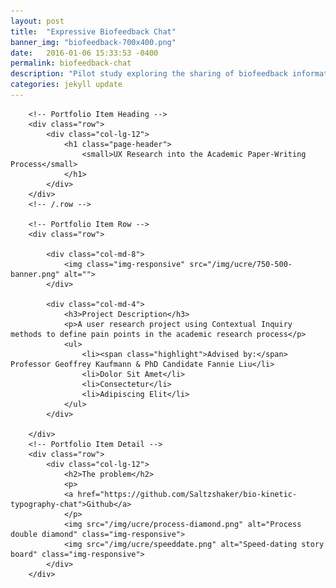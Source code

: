 ```yaml
---
layout: post
title:  "Expressive Biofeedback Chat"
banner_img: "biofeedback-700x400.png"
date:   2016-01-06 15:33:53 -0400
permalink: biofeedback-chat
description: "Pilot study exploring the sharing of biofeedback information through a chat application with kinetic typography"
categories: jekyll update
---
```


<div class="container post">

        <!-- Portfolio Item Heading -->
        <div class="row">
            <div class="col-lg-12">
                <h1 class="page-header">
                    <small>UX Research into the Academic Paper-Writing Process</small>
                </h1>
            </div>
        </div>
        <!-- /.row -->

        <!-- Portfolio Item Row -->
        <div class="row">

            <div class="col-md-8">
                <img class="img-responsive" src="/img/ucre/750-500-banner.png" alt="">
            </div>

            <div class="col-md-4">
                <h3>Project Description</h3>
                <p>A user research project using Contextual Inquiry methods to define pain points in the academic research process</p>
                <ul>
                    <li><span class="highlight">Advised by:</span> Professor Geoffrey Kaufmann & PhD Candidate Fannie Liu</li>
                    <li>Dolor Sit Amet</li>
                    <li>Consectetur</li>
                    <li>Adipiscing Elit</li>
                </ul>
            </div>

        </div>
        <!-- Portfolio Item Detail -->
        <div class="row">    
            <div class="col-lg-12">
                <h2>The problem</h2>
                <p>
                <a href="https://github.com/Saltzshaker/bio-kinetic-typography-chat">Github</a>
                </p>
                <img src="/img/ucre/process-diamond.png" alt="Process double diamond" class="img-responsive">
                <img src="/img/ucre/speeddate.png" alt="Speed-dating story board" class="img-responsive">
            </div>
        </div>





